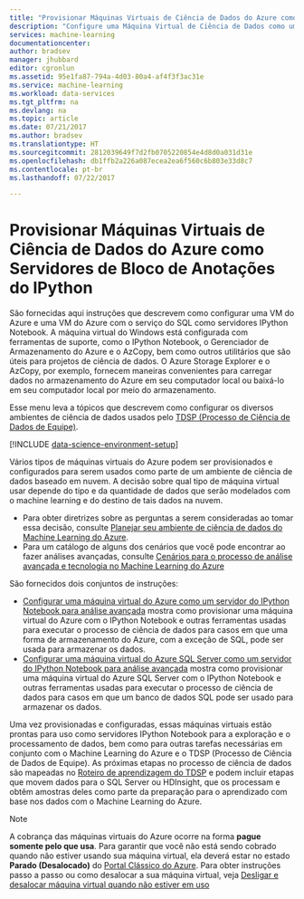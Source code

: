 ```yaml
---
title: "Provisionar Máquinas Virtuais de Ciência de Dados do Azure como Servidores de Bloco de Anotações do IPython | Microsoft Docs"
description: "Configure uma Máquina Virtual de Ciência de Dados como um Servidor de Bloco de Anotações do IPython com ferramentas de suporte."
services: machine-learning
documentationcenter: 
author: bradsev
manager: jhubbard
editor: cgronlun
ms.assetid: 95e1fa87-794a-4d03-80a4-af4f3f3ac31e
ms.service: machine-learning
ms.workload: data-services
ms.tgt_pltfrm: na
ms.devlang: na
ms.topic: article
ms.date: 07/21/2017
ms.author: bradsev
ms.translationtype: HT
ms.sourcegitcommit: 2812039649f7d2fb0705220854e4d8d0a031d31e
ms.openlocfilehash: db1ffb2a226a087ecea2ea6f560c6b803e33d8c7
ms.contentlocale: pt-br
ms.lasthandoff: 07/22/2017

---
```

# <a name="provision-azure-data-science-virtual-machines-as-ipython-notebook-servers"></a>Provisionar Máquinas Virtuais de Ciência de Dados do Azure como Servidores de Bloco de Anotações do IPython
São fornecidas aqui instruções que descrevem como configurar uma VM do Azure e uma VM do Azure com o serviço do SQL como servidores IPython Notebook. A máquina virtual do Windows está configurada com ferramentas de suporte, como o IPython Notebook, o Gerenciador de Armazenamento do Azure e o AzCopy, bem como outros utilitários que são úteis para projetos de ciência de dados. O Azure Storage Explorer e o AzCopy, por exemplo, fornecem maneiras convenientes para carregar dados no armazenamento do Azure em seu computador local ou baixá-lo em seu computador local por meio do armazenamento. 

Esse menu leva a tópicos que descrevem como configurar os diversos ambientes de ciência de dados usados pelo [TDSP (Processo de Ciência de Dados de Equipe)](data-science-process-overview.md).

[!INCLUDE [data-science-environment-setup](../../includes/cap-setup-environments.md)]

Vários tipos de máquinas virtuais do Azure podem ser provisionados e configurados para serem usados como parte de um ambiente de ciência de dados baseado em nuvem. A decisão sobre qual tipo de máquina virtual usar depende do tipo e da quantidade de dados que serão modelados com o machine learning e do destino de tais dados na nuvem. 

* Para obter diretrizes sobre as perguntas a serem consideradas ao tomar essa decisão, consulte [Planejar seu ambiente de ciência de dados do Machine Learning do Azure](machine-learning-data-science-plan-your-environment.md). 
* Para um catálogo de alguns dos cenários que você pode encontrar ao fazer análises avançadas, consulte [Cenários para o processo de análise avançada e tecnologia no Machine Learning do Azure](machine-learning-data-science-plan-sample-scenarios.md)

São fornecidos dois conjuntos de instruções:

* [Configurar uma máquina virtual do Azure como um servidor do IPython Notebook para análise avançada](machine-learning-data-science-setup-virtual-machine.md) mostra como provisionar uma máquina virtual do Azure com o IPython Notebook e outras ferramentas usadas para executar o processo de ciência de dados para casos em que uma forma de armazenamento do Azure, com a exceção de SQL, pode ser usada para armazenar os dados.
* [Configurar uma máquina virtual do Azure SQL Server como um servidor do IPython Notebook para análise avançada](machine-learning-data-science-setup-sql-server-virtual-machine.md) mostra como provisionar uma máquina virtual do Azure SQL Server com o IPython Notebook e outras ferramentas usadas para executar o processo de ciência de dados para casos em que um banco de dados SQL pode ser usado para armazenar os dados.

Uma vez provisionadas e configuradas, essas máquinas virtuais estão prontas para uso como servidores IPython Notebook para a exploração e o processamento de dados, bem como para outras tarefas necessárias em conjunto com o Machine Learning do Azure e o TDSP (Processo de Ciência de Dados de Equipe). As próximas etapas no processo de ciência de dados são mapeadas no [Roteiro de aprendizagem do TDSP](https://azure.microsoft.com/documentation/learning-paths/cortana-analytics-process/) e podem incluir etapas que movem dados para o SQL Server ou HDInsight, que os processam e obtêm amostras deles como parte da preparação para o aprendizado com base nos dados com o Machine Learning do Azure.

> [!NOTE]
> A cobrança das máquinas virtuais do Azure ocorre na forma **pague somente pelo que usa**. Para garantir que você não está sendo cobrado quando não estiver usando sua máquina virtual, ela deverá estar no estado **Parado (Desalocado)** do [Portal Clássico do Azure](http://manage.windowsazure.com/). Para obter instruções passo a passo ou como desalocar a sua máquina virtual, veja [Desligar e desalocar máquina virtual quando não estiver em uso](machine-learning-data-science-setup-virtual-machine.md#shutdown)
> 
> 


